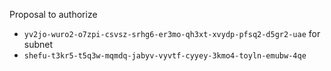 Proposal to authorize
- `yv2jo-wuro2-o7zpi-csvsz-srhg6-er3mo-qh3xt-xvydp-pfsq2-d5gr2-uae`
for subnet
- `shefu-t3kr5-t5q3w-mqmdq-jabyv-vyvtf-cyyey-3kmo4-toyln-emubw-4qe`